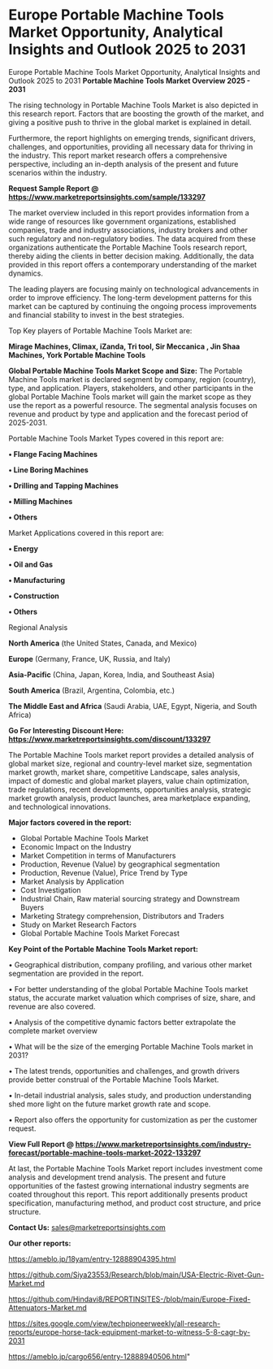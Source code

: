 # Europe Portable Machine Tools Market Opportunity, Analytical Insights and Outlook 2025 to 2031
Europe Portable Machine Tools Market Opportunity, Analytical Insights and Outlook 2025 to 2031
<Strong> Portable Machine Tools Market Overview 2025 - 2031</strong>

The rising technology in Portable Machine Tools Market is also depicted in this research report. Factors that are boosting the growth of the market, and giving a positive push to thrive in the global market is explained in detail.

Furthermore, the report highlights on emerging trends, significant drivers, challenges, and opportunities, providing all necessary data for thriving in the industry. This report market research offers a comprehensive perspective, including an in-depth analysis of the present and future scenarios within the industry.

<strong>Request Sample Report @ <a href=https://www.marketreportsinsights.com/sample/133297>https://www.marketreportsinsights.com/sample/133297</a></strong>

The market overview included in this report provides information from a wide range of resources like government organizations, established companies, trade and industry associations, industry brokers and other such regulatory and non-regulatory bodies. The data acquired from these organizations authenticate the Portable Machine Tools research report, thereby aiding the clients in better decision making. Additionally, the data provided in this report offers a contemporary understanding of the market dynamics.

The leading players are focusing mainly on technological advancements in order to improve efficiency. The long-term development patterns for this market can be captured by continuing the ongoing process improvements and financial stability to invest in the best strategies.

Top Key players of Portable Machine Tools Market are:

<strong>Mirage Machines, Climax, iZanda, Tri tool, Sir Meccanica , Jin Shaa Machines, York Portable Machine Tools</strong>

<strong><b>Global Portable Machine Tools Market Scope and Size:</b></strong>
The Portable Machine Tools market is declared segment by company, region (country), type, and application. Players, stakeholders, and other participants in the global Portable Machine Tools market will gain the market scope as they use the report as a powerful resource. The segmental analysis focuses on revenue and product by type and application and the forecast period of 2025-2031.

Portable Machine Tools Market Types covered in this report are:

<strong>• Flange Facing Machines

• Line Boring Machines

• Drilling and Tapping Machines

• Milling Machines

• Others</strong>

Market Applications covered in this report are:

<strong>• Energy

• Oil and Gas

• Manufacturing

• Construction

• Others</strong> 

Regional Analysis

<strong>North America</strong> (the United States, Canada, and Mexico)

<strong>Europe</strong> (Germany, France, UK, Russia, and Italy)

<strong>Asia-Pacific</strong> (China, Japan, Korea, India, and Southeast Asia)

<strong>South America</strong> (Brazil, Argentina, Colombia, etc.)

<strong>The Middle East and Africa</strong> (Saudi Arabia, UAE, Egypt, Nigeria, and South Africa)

<strong>Go For Interesting Discount Here: <a href=https://www.marketreportsinsights.com/discount/133297>https://www.marketreportsinsights.com/discount/133297</a></strong>

The Portable Machine Tools market report provides a detailed analysis of global market size, regional and country-level market size, segmentation market growth, market share, competitive Landscape, sales analysis, impact of domestic and global market players, value chain optimization, trade regulations, recent developments, opportunities analysis, strategic market growth analysis, product launches, area marketplace expanding, and technological innovations.

<strong><b>Major factors covered in the report:</b></strong>
<ul>
  <li>Global Portable Machine Tools Market </li>
  <li>Economic Impact on the Industry</li>
  <li>Market Competition in terms of Manufacturers</li>
  <li>Production, Revenue (Value) by geographical segmentation</li>
  <li>Production, Revenue (Value), Price Trend by Type</li>
  <li>Market Analysis by Application</li>
  <li>Cost Investigation</li>
  <li>Industrial Chain, Raw material sourcing strategy and Downstream Buyers</li>
  <li>Marketing Strategy comprehension, Distributors and Traders</li>
  <li>Study on Market Research Factors</li>
  <li>Global Portable Machine Tools Market Forecast</li>
</ul>

<strong><b>Key Point of the Portable Machine Tools Market report:</b></strong>

• Geographical distribution, company profiling, and various other market segmentation are provided in the report.

• For better understanding of the global Portable Machine Tools market status, the accurate market valuation which comprises of size, share, and revenue are also covered.

• Analysis of the competitive dynamic factors better extrapolate the complete market overview

• What will be the size of the emerging Portable Machine Tools market in 2031?

• The latest trends, opportunities and challenges, and growth drivers provide better construal of the Portable Machine Tools Market.

• In-detail industrial analysis, sales study, and production understanding shed more light on the future market growth rate and scope.

• Report also offers the opportunity for customization as per the customer request.

<strong><b>View Full Report @ <a href=https://www.marketreportsinsights.com/industry-forecast/portable-machine-tools-market-2022-133297>https://www.marketreportsinsights.com/industry-forecast/portable-machine-tools-market-2022-133297</a></b></strong>


At last, the Portable Machine Tools Market report includes investment come analysis and development trend analysis. The present and future opportunities of the fastest growing international industry segments are coated throughout this report. This report additionally presents product specification, manufacturing method, and product cost structure, and price structure.

<strong>Contact Us:</strong>
sales@marketreportsinsights.com

<strong>Our other reports:</strong>

<a href=https://ameblo.jp/18yam/entry-12888904395.html>https://ameblo.jp/18yam/entry-12888904395.html</a>

<a href=https://github.com/Siya23553/Research/blob/main/USA-Electric-Rivet-Gun-Market.md>https://github.com/Siya23553/Research/blob/main/USA-Electric-Rivet-Gun-Market.md</a>

<a href=https://github.com/Hindavi8/REPORTINSITES-/blob/main/Europe-Fixed-Attenuators-Market.md>https://github.com/Hindavi8/REPORTINSITES-/blob/main/Europe-Fixed-Attenuators-Market.md</a>

<a href=https://sites.google.com/view/techpioneerweekly/all-research-reports/europe-horse-tack-equipment-market-to-witness-5-8-cagr-by-2031>https://sites.google.com/view/techpioneerweekly/all-research-reports/europe-horse-tack-equipment-market-to-witness-5-8-cagr-by-2031</a>

<a href=https://ameblo.jp/cargo656/entry-12888940506.html>https://ameblo.jp/cargo656/entry-12888940506.html</a>"
